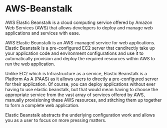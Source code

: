 # AWS-Beanstalk

AWS Elastic Beanstalk is a cloud computing service offered by Amazon Web Services (AWS) that allows developers to deploy and manage web applications and services with ease. 

AWS Elastic Beanstalk is an AWS-managed service for web applications. Elastic Beanstalk is a pre-configured EC2 server that candirectly take up your application code and environment configurations and use it to automatically provision and deploy the required resources within AWS to run the web application.

Unlike EC2 which is Infrastructure as a service, Elastic Beanstalk is a Platform As A  (PAAS) as it allows users to directly  a pre-configured server for their application. Of course, you can deploy applications without ever having to use elastic beanstalk, but that would  mean having to choose the appropriate service from the vast array of services offered by  AWS, manually provisioning these AWS resources, and stitching them up together to form a complete web application.

Elastic Beanstalk abstracts the underlying configuration work and allows you as a user to focus on more pressing matters. 
